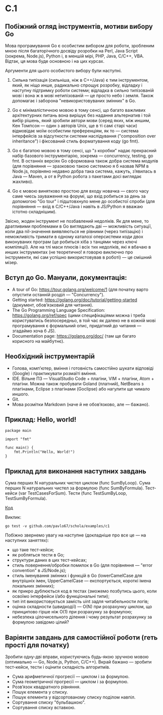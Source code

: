 # C.1

## Побіжний огляд інструментів, мотиви вибору Go

Мова програмування Go є особистим вибором для роботи, зробленим мною після багаторічного досвіду розробки на Perl, Java Script (зокрема, Node.js), Python і, в меншій мірі, PHP, Java, C/C++, VBA. Відтак, ця мова буде основною і на цих курсах.

Аргументи для цього особистого вибору були наступні.

1. Сильна типізація (сильніша, ніж в C++/Java) є тим інструментом, який, як ніщо инше, радикально спрощує розробку, відладку і наступну підтримку роботи системи; відладка в сильно типізованій мові і вона ж в мові нетипізованій — це просто небо і земля. Також допомагає і заборона "невикористовуваних змінних" в Go. 

2. Go є мінімалістичною мовою в тому сенсі, що багато важливих архітектурних питань вона вирішує без надання альтернатив і той вибір рішень, який зробили автори мови (серед яких, між иншим, Кен Томпсон — один з авторів Unix, ще в ті самі старі часи) відмовідає моїм особистим преференціям, як то — система інтерфейсів за відсутности системи наслідування ("composition over inheritance") і фіксований стиль форматування коду (go fmt).

3. Go є багатою мовою в тому сенсі, що "з коробки" надає прекрасний набір базового інструментарію, зокрема — concurrency, testing, go fmt. В останніх версіях Go сформована також добра система модулів (для порівняння — зразковою такою системою я б назвав NPM в Node.js, порівняно недавно добра така система, кажуть, зʼявилась в Java — Maven, а от в Python робота з пакетами досі виглядає жахливо).

4. Go є мовою винятково простою для входу новачка — свого часу саме чиєсь зауваження на форумі, що вхід робиться за день за допомогою "Go tour" і підштовхнуло мене до особистої спроби (для порівняння — вхід в C/C++/Java і навіть в JS/Python я вважаю істотно складнішим).

Звісно, жоден інструмент не позбавлений недоліків. Як для мене, то дратливими проблемами в Go виглядають дві — можливість ситуації, коли два nil-значення виявляються не рівними (через типізацію) і неможливість тримати в одному каталозі оперсистеми коди двох виконуваних програм (це робиться хіба з танцями через ключі компіляції). Але на тлі маси плюсів і всіх тих недоліків, які я вбачаю в инших інструментах (не теоретично! я говорю виключно про інструменти, які сам успішно використовував в роботі) — це смішний мізер.


## Вступ до Go. Мануали, документація:

* A tour of Go:  https://tour.golang.org/welcome/1 (для початку варто опустити останній розділ — "Concurrency").
* Getting started: https://golang.org/doc/tutorial/getting-started (документ, обовʼязковий для читання).
* The Go Programming Language Specification: https://golang.org/ref/spec (цими специфікаціями можна і треба користуватись безпосередньо, в той час як далеко не в кожній мові програмування є формальний опис, придатний до читання — згадаймо хоча б JS).
* Documentation page: https://golang.org/doc/ (там ще багато корисного на майбутнє).


## Необхідний інструментарій

* Голова, компʼютер, вміння і готовність самостійно шукати відповіді (Google) і практикувати розмаїті вміння. 
* IDE. Вільне ПЗ — VisualStudio Code + плагіни, VIM + плагіни, Atom + плагіни. Можна також пробувати Goland (платний), NetBeans з плагінами, Eclipse з плагінами (Goclipse) або 
нагулити ще чимало иншого.
* Git.
* Мова розмітки Markdown (наче й не обовʼязково, але — бажано).

## Приклад: Hello, world!

    package main

    import "fmt"

    func main() {
        fmt.Println("Hello, World!")
    }


## Приклад для виконання наступних завдань

Сума перших N натуральних чистел циклом (func SumByLoop).
Сума перших N натуральних чистел за формулою (func SumByFormula). 
Тест-кейси (var TestCasesForSum). 
Тести (func TestSumByLoop, TestSumByFormula). 

[Код](https://github.com/pavlo67/schola/tree/master/examples/c1)

Виклик: 

    go test -v github.com/pavlo67/schola/examples/c1

Побіжно звернемо увагу на наступне (докладніше про все це — на наступних заняттях):
* що таке тест-кейси;
* як робляться тести в Go;  
* структури даних в цих тест-кейсах;
* стиль повернення/обробки помилок в Go (для порівняння — "error convention" в JS/Node.js);
* стиль іменування змінних і функцій в Go (lowerCamelCase для внутрішніх імен, UpperCamelCase — експортується, короткі імена локальних змінних);
* як прикро дублюється код в тестах (зможемо позбутись цього, коли освоїмо інтерфейси і/або функціональні типи);
* тип int використовується замість uint задля читабельности логів;
* оцінка складности (швидкодії) — O(N) при розрахунку циклом, що принципово гірше ніж O(1) при розрахунку за формулою;
* небезпека цілочисельного ділення і чому результат розрахунку за формулою завідомо цілий? 


## Варіянти завдань для самостійної роботи (геть прості для початку)

Зробити одну-дві вправи, користуючись будь-якою зручною мовою (оптимально — Go, Node.js, Python, C/C++). Вкрай бажано — зробити тест-кейси, тести і оцінити складність алгоритмів.  

* Сума арифметичної прогресії — циклом і за формулою. 
* Сума геометричної прогресії — циклом і за формулою. 
* Розвʼязок квадратного рівняння.
* Пошук елемента у списку.
* Пошук елемента у відсортованому списку поділом навпіл.
* Сортування списку "бульбашкою".
* Сортування списку вставкою.
